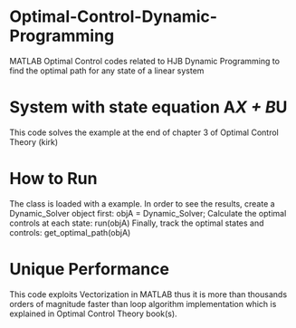 # Optimal-Control-Dynamic-Programming
MATLAB Optimal Control codes related to HJB Dynamic Programming to find the optimal path for any state of a linear system

# System with state equation A*X + B*U
This code solves the example at the end of chapter 3 of Optimal Control Theory (kirk)

# How to Run
The class is loaded with a example. In order to see the results, create a Dynamic_Solver object first:
objA = Dynamic_Solver;
Calculate the optimal controls at each state:
run(objA)
Finally, track the optimal states and controls:
get_optimal_path(objA)

# Unique Performance
This code exploits Vectorization in MATLAB thus it is more than thousands orders of magnitude faster than loop algorithm implementation which is explained in Optimal Control Theory book(s).
